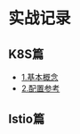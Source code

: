 # 实战记录

## K8S篇

* [1.基本概念](/execution/k8s/001.concept.md)
* [2.配置参考](/execution/k8s/002.configuration.md)

## Istio篇

